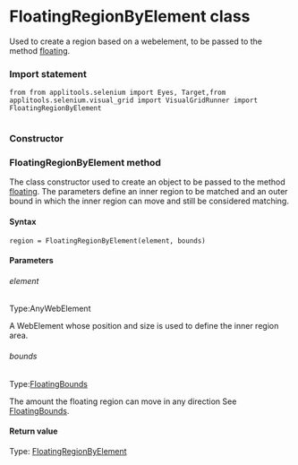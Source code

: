 # FloatingRegionByElement class
Used to create a region based on a webelement, to be passed to the method [floating](./target#floating-method).
 
 ### Import statement 
``` 
from from applitools.selenium import Eyes, Target,from applitools.selenium.visual_grid import VisualGridRunner import FloatingRegionByElement
 
 ``` 
### Constructor 
### FloatingRegionByElement method
The class constructor used to create an object to be passed to the method [floating](./target#floating-method).
The parameters define an inner region to be matched and an outer bound in which the inner region can move and still be considered matching.

#### Syntax 
 ``` 
region = FloatingRegionByElement(element, bounds)
 ``` 

 #### Parameters 
 ###### element 
  
 Type:AnyWebElement 
  
 A WebElement whose position and size is used to define the inner region area. 
  
  ###### bounds 
  
 Type:[FloatingBounds](./floatingbounds) 
  
 The amount the floating region can move in any direction See [FloatingBounds](./floatingbounds). 
  
 #### Return value 
Type: [FloatingRegionByElement](./floatingregionbyelement)
